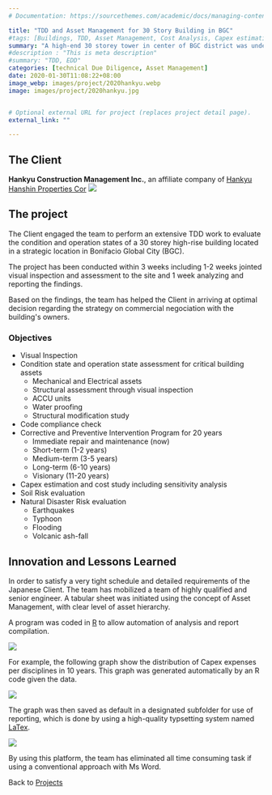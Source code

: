 ```yaml
---
# Documentation: https://sourcethemes.com/academic/docs/managing-content/

title: "TDD and Asset Management for 30 Story Building in BGC"
#tags: [Buildings, TDD, Asset Management, Cost Analysis, Capex estimation]
summary: "A high-end 30 storey tower in center of BGC district was undergone extensive TDD for commercial acquisition by a Japanese company. The team conducted visual inspection and reviewed of drawings and legal documents and estimated 25 CAPEX and OPEX simulation."
#description : "This is meta description"
#summary: "TDD, EDD"
categories: [technical Due Diligence, Asset Management]
date: 2020-01-30T11:08:22+08:00
image_webp: images/project/2020hankyu.webp
image: images/project/2020hankyu.jpg


# Optional external URL for project (replaces project detail page).
external_link: ""

---
```


## The Client
**Hankyu Construction Management Inc.**, an affiliate company of [Hankyu Hanshin Properties Cor](https://www.hhp.co.jp/en/)
![](/img/client-logo/hankyu.png)

## The project
The Client engaged the team to perform an extensive TDD work to evaluate the condition and operation states of a 30 storey high-rise building located in a strategic location in Bonifacio Global City (BGC).

The project has been conducted within 3 weeks including 1-2 weeks jointed visual inspection and assessment to the site and 1 week analyzing and reporting the findings.

Based on the findings, the team has helped the Client in arriving at optimal decision regarding the strategy on commercial negociation with the building's owners.

### Objectives
- Visual Inspection
- Condition state and operation state assessment for critical building assets
  - Mechanical and Electrical assets
  - Structural assessment through visual inspection
  - ACCU units
  - Water proofing
  - Structural modification study
- Code compliance check
- Corrective and Preventive Intervention Program for 20 years
  - Immediate repair and maintenance (now)
  - Short-term (1-2 years)
  - Medium-term (3-5 years)
  - Long-term (6-10 years)
  - Visionary (11-20 years)
- Capex estimation and cost study including sensitivity analysis
- Soil Risk evaluation
- Natural Disaster Risk evaluation
  - Earthquakes
  - Typhoon
  - Flooding
  - Volcanic ash-fall

## Innovation and Lessons Learned
  In order to satisfy a very tight schedule and detailed requirements of the Japanese Client. The team has mobilized a team of highly qualified and senior engineer. A tabular sheet was initiated using the concept of Asset Management, with clear level of asset hierarchy.

A program was coded in [R](https://www.r-project.org/) to allow automation of analysis and report compilation.

  ![](https://www.r-project.org/Rlogo.png)

For example, the following graph show the distribution of Capex expenses per disciplines in 10 years. This graph was generated automatically by an R code given the data.

  ![](/images/project/tdd.png)

The graph was then saved as default in a designated subfolder for use of reporting, which is done by using a high-quality typsetting system named [LaTex](https://www.latex-project.org/).

![](https://www.latex-project.org/img/latex-project-logo.svg)

By using this platform, the team has eliminated all time consuming task if using a conventional approach with Ms Word.

Back to [Projects](/project)
